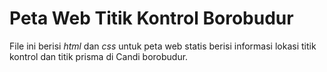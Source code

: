 # Peta Web Titik Kontrol Borobudur
File ini berisi *html* dan *css* untuk peta web statis berisi informasi lokasi titik kontrol dan titik prisma di Candi borobudur.
